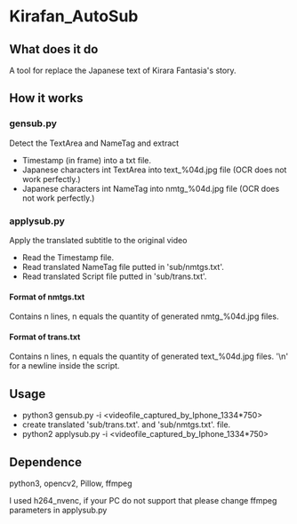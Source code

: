 # Kirafan_AutoSub
## What does it do
A tool for replace the Japanese text of Kirara Fantasia's story.
## How it works
### gensub.py
Detect the TextArea and NameTag and extract
* Timestamp (in frame) into a txt file.
* Japanese characters int TextArea into text_%04d.jpg file (OCR does not work perfectly.)
* Japanese characters int NameTag into nmtg_%04d.jpg file (OCR does not work perfectly.)
### applysub.py
Apply the translated subtitle to the original video
* Read the Timestamp file.
* Read translated NameTag file putted in 'sub/nmtgs.txt'.
* Read translated Script file putted in 'sub/trans.txt'.

#### Format of nmtgs.txt
Contains n lines, n equals the quantity of generated nmtg_%04d.jpg files.
#### Format of trans.txt
Contains n lines, n equals the quantity of generated text_%04d.jpg files.
'\n' for a newline inside the script.

## Usage
* python3 gensub.py -i <videofile_captured_by_Iphone_1334*750>
* create translated 'sub/trans.txt'. and 'sub/nmtgs.txt'. file.
* python2 applysub.py -i <videofile_captured_by_Iphone_1334*750>

## Dependence
python3, opencv2, Pillow, ffmpeg

I used h264_nvenc, if your PC do not support that please change ffmpeg parameters in applysub.py

